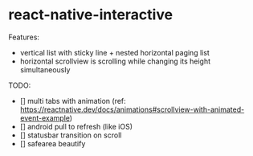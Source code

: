 # react-native-interactive

Features:

- vertical list with sticky line + nested horizontal paging list
- horizontal scrollview is scrolling while changing its height simultaneously

TODO:

- [] multi tabs with animation (ref: <https://reactnative.dev/docs/animations#scrollview-with-animated-event-example>)
- [] android pull to refresh (like iOS)
- [] statusbar transition on scroll
- [] safearea beautify
